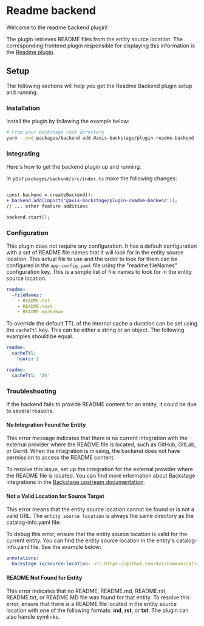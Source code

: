 # Readme backend

Welcome to the readme backend plugin!

The plugin retrieves README files from the entity source location. The corresponding frontend plugin responsible for displaying this information is the [Readme plugin](https://github.com/AxisCommunications/backstage-plugins/blob/main/plugins/readme).

## Setup

The following sections will help you get the Readme Backend plugin setup and running.

### Installation

Install the plugin by following the example below:

```bash
# From your Backstage root directory
yarn --cwd packages/backend add @axis-backstage/plugin-readme-backend
```

### Integrating

Here's how to get the backend plugin up and running:

In your `packages/backend/src/index.ts` make the following changes:

```diff

const backend = createBackend();
+ backend.add(import('@axis-backstage/plugin-readme-backend'));
// ... other feature additions

backend.start();
```

### Configuration

This plugin does not require any configuration. It has a default configuration
with a set of README file names that it will look for in the entity source location. This actual file to use and the order to look for them can be
configured in the `app-config.yaml` file using the "readme.fileNames" configuration key. This is a simple list of file names to look for in the entity source location.

```yaml
readme:
  -fileNames:
    - README.txt
    - README.text
    - README.markdown
```

To override the default TTL of the internal cache a duration can be set using the `cacheTtl` key. This can be either a string
or an object. The following examples should be equal.

```yaml
readme:
  cacheTtl:
    hours: 2
```

```yaml
readme:
  cacheTtl: '2h'
```

### Troubleshooting

If the backend fails to provide README content for an entity, it could be due to several reasons.

#### No Integration Found for Entity

This error message indicates that there is no current integration with the external provider where the README file is located, such as GitHub, GitLab, or Gerrit. When the integration is missing, the backend does not have permission to access the README content.

To resolve this issue, set up the integration for the external provider where the README file is located. You can find more information about Backstage integrations in the [Backstage upstream documentation](https://backstage.io/docs/integrations/).

#### Not a Valid Location for Source Target

This error means that the entity source location cannot be found or is not a valid URL. The `entity source location` is always the same directory as the catalog-info.yaml file.

To debug this error, ensure that the entity source location is valid for the current entity. You can find the entity source location in the entity's catalog-info.yaml file. See the example below:

```yaml
annotations:
  backstage.io/source-location: url:https://github.com/AxisCommunications/backstage-plugins/blob/main/
```

#### README Not Found for Entity

This error indicates that no README, README.md, README.rst, README.txt, or README.MD file was found for that entity. To resolve this error, ensure that there is a README file located in the entity source location with one of the following formats: **md**, **rst**, or **txt**. The plugin can also handle symlinks.
